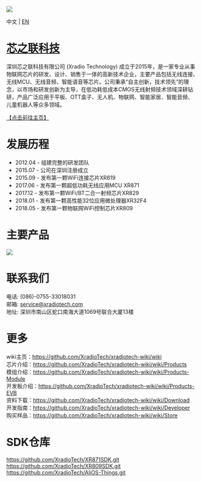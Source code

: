 ![](https://github.com/XradioTech/xradiotech-wiki/wiki/image/XRADIOTECHLOGO.png)

中文 | [EN](https://github.com/XradioTech/xradiotech-wiki/wiki/README-EN)

# [芯之联科技](https://github.com/XradioTech/xradiotech-wiki/wiki)

深圳芯之联科技有限公司 (Xradio Technology) 成立于2015年，是一家专业从事物联网芯片的研发、设计、销售于一体的高新技术企业，主要产品包括无线连接、无线MCU、无线音频、智能语音等芯片。公司秉承“自主创新，技术领先”的理念，以市场和研发创新为主导，在低功耗低成本CMOS无线射频技术领域深耕钻研，产品广泛应用于平板、OTT盒子、无人机、物联网、智能家居、智能音频、儿童机器人等众多领域。

[【点击前往主页】](https://github.com/XradioTech/xradiotech-wiki/wiki)

# 发展历程

* 2012.04 - 组建完整的研发团队
* 2015.07 - 公司在深圳注册成立
* 2015.09 - 发布第一颗WiFi连接芯片XR819
* 2017.06 - 发布第一颗超低功耗无线应用MCU XR871
* 2017.12 - 发布第一颗WiFi/BT二合一射频芯片XR829
* 2018.01 - 发布第一颗高性能32位应用微处理器XR32F4
* 2018.05 - 发布第一颗物联网WiFi控制芯片XR809
# 主要产品
![](https://github.com/XradioTech/xradiotech-wiki/wiki/image/MAINPRODUCTS.png)

# 联系我们
电话: (086)-0755-33018031  
邮箱: service@xradiotech.com  
地址: 深圳市南山区蛇口南海大道1069号联合大厦13楼  

# 更多
wiki主页：https://github.com/XradioTech/xradiotech-wiki/wiki  
芯片介绍：https://github.com/XradioTech/xradiotech-wiki/wiki/Products  
模组介绍：https://github.com/XradioTech/xradiotech-wiki/wiki/Products-Module  
开发板介绍：https://github.com/XradioTech/xradiotech-wiki/wiki/Products-EVB  
资料下载：https://github.com/XradioTech/xradiotech-wiki/wiki/Download  
开发指南：https://github.com/XradioTech/xradiotech-wiki/wiki/Developer  
购买样品：https://github.com/XradioTech/xradiotech-wiki/wiki/Store  

# SDK仓库
https://github.com/XradioTech/XR871SDK.git  
https://github.com/XradioTech/XR809SDK.git  
https://github.com/XradioTech/AliOS-Things.git  

